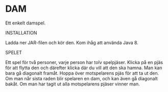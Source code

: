 # DAM

Ett enkelt damspel.

INSTALLATION

Ladda ner JAR-filen och kör den. Kom ihåg att använda Java 8.

SPELET

Ett spel för två personer, varje person har tolv spelpjäser. Klicka på en pjäs för att flytta den och därefter klicka där du vill att den ska hamna. Man kan bara gå diagonalt framåt. Hoppa över motspelarens pjäs för att ta ut den. Om man når sista raden blir spelaren en dam, och kan även gå diagonalt bakåt. Om man har tagit ut alla motspelarens pjäser vinner man.
